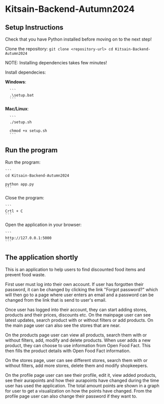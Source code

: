 # Kitsain-Backend-Autumn2024

## Setup Instructions
Check that you have Python installed before 
moving on to the next step!

Clone the repository:
    ```
    git clone <repository-url>
    cd Kitsain-Backend-Autumn2024
    ```

NOTE: Installing dependencies takes few minutes!

Install dependecies:

**Windows**:

      ```
      .\setup.bat
      ```
**Mac/Linux**:

      ```
      ./setup.sh

      chmod +x setup.sh
      ```

## Run the program
Run the program:

    ```
    cd Kitsain-Backend-Autumn2024

    python app.py
    ```

Close the program:

    ```
    Crtl + C
    ```

Open the application in your browser:

    ```
    http://127.0.0.1:5000
    ```

## The application shortly
This is an application to help users to find discounted food items and prevent 
food waste.

First user must log into their own account. If user has forgotten their password, 
it can be changed by clicking the link "Forgot password?" which will then go to a 
page where user enters an email and a password can be changed from the link that 
is send to user's email.

Once user has logged into their account, they can start adding stores, products 
and their prices, discounts etc. On the mainpage user can see latest updates, search 
product with or without filters or add products. On the main page user can also 
see the stores that are near.

On the products page user can view all products, search them with or without 
filters, add, modify and delete products. When user adds a new product, they can 
choose to use information from Open Food Fact. This then fills the product 
details with Open Food Fact information.

On the stores page, user can see different stores, search them with or without 
filters, add more stores, delete them and modify shopkeepers.

On the profile page user can see their profile, edit it, view added products, see 
their aurapoints and how their aurapoints have changed during the time user has 
used the application. The total amount points are shown in a graph for user to 
get a visualization on how the points have changed. From the profile page user can 
also change their password if they want to.
